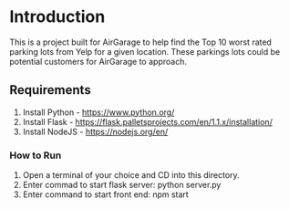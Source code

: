 # Introduction

This is a project built for AirGarage to help find the Top 10 worst rated parking lots from Yelp for a given location.
These parkings lots could be potential customers for AirGarage to approach.

## Requirements

1) Install Python - https://www.python.org/ 
2) Install Flask - https://flask.palletsprojects.com/en/1.1.x/installation/
3) Install NodeJS - https://nodejs.org/en/

### How to Run

1) Open a terminal of your choice and CD into this directory. 
2) Enter commad to start flask server: python server.py
3) Enter command to start front end: npm start
